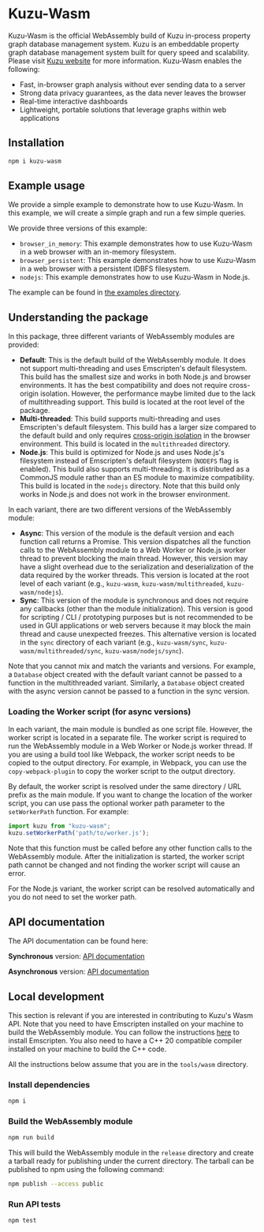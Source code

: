 # Kuzu-Wasm
Kuzu-Wasm is the official WebAssembly build of Kuzu in-process property graph database management system. 
Kuzu is an embeddable property graph database management system built for query speed and scalability. 
Please visit [Kuzu website](https://kuzudb.com) for more information. Kuzu-Wasm enables the following:

- Fast, in-browser graph analysis without ever sending data to a server
- Strong data privacy guarantees, as the data never leaves the browser
- Real-time interactive dashboards
- Lightweight, portable solutions that leverage graphs within web applications

## Installation

```bash
npm i kuzu-wasm
```

## Example usage

We provide a simple example to demonstrate how to use Kuzu-Wasm. In this example, we will create a simple graph and run a few simple queries.

We provide three versions of this example: 
- `browser_in_memory`: This example demonstrates how to use Kuzu-Wasm in a web browser with an in-memory filesystem.
- `browser_persistent`: This example demonstrates how to use Kuzu-Wasm in a web browser with a persistent IDBFS filesystem.
- `nodejs`: This example demonstrates how to use Kuzu-Wasm in Node.js.

The example can be found in [the examples directory](https://github.com/kuzudb/kuzu/tree/master/tools/wasm/examples).

## Understanding the package

In this package, three different variants of WebAssembly modules are provided:
- **Default**: This is the default build of the WebAssembly module. It does not support multi-threading and uses Emscripten's default filesystem. This build has the smallest size and works in both Node.js and browser environments. It has the best compatibility and does not require cross-origin isolation. However, the performance maybe limited due to the lack of multithreading support. This build is located at the root level of the package.
- **Multi-threaded**: This build supports multi-threading and uses Emscripten's default filesystem. This build has a larger size compared to the default build and only requires [cross-origin isolation](https://web.dev/articles/cross-origin-isolation-guide) in the browser environment. This build is located in the `multithreaded` directory.
- **Node.js**: This build is optimized for Node.js and uses Node.js's filesystem instead of Emscripten's default filesystem (`NODEFS` flag is enabled). This build also supports multi-threading. It is distributed as a CommonJS module rather than an ES module to maximize compatibility. This build is located in the `nodejs` directory. Note that this build only works in Node.js and does not work in the browser environment.

In each variant, there are two different versions of the WebAssembly module:
- **Async**: This version of the module is the default version and each function call returns a Promise. This version dispatches all the function calls to the WebAssembly module to a Web Worker or Node.js worker thread to prevent blocking the main thread. However, this version may have a slight overhead due to the serialization and deserialization of the data required by the worker threads. This version is located at the root level of each variant (e.g., `kuzu-wasm`, `kuzu-wasm/multithreaded`, `kuzu-wasm/nodejs`).
- **Sync**: This version of the module is synchronous and does not require any callbacks (other than the module initialization). This version is good for scripting / CLI / prototyping purposes but is not recommended to be used in GUI applications or web servers because it may block the main thread and cause unexpected freezes. This alternative version is located in the `sync` directory of each variant (e.g., `kuzu-wasm/sync`, `kuzu-wasm/multithreaded/sync`, `kuzu-wasm/nodejs/sync`).

Note that you cannot mix and match the variants and versions. For example, a `Database` object created with the default variant cannot be passed to a function in the multithreaded variant. Similarly, a `Database` object created with the async version cannot be passed to a function in the sync version.

### Loading the Worker script (for async versions)
In each variant, the main module is bundled as one script file. However, the worker script is located in a separate file. The worker script is required to run the WebAssembly module in a Web Worker or Node.js worker thread. If you are using a build tool like Webpack, the worker script needs to be copied to the output directory. For example, in Webpack, you can use the `copy-webpack-plugin` to copy the worker script to the output directory. 

By default, the worker script is resolved under the same directory / URL prefix as the main module. If you want to change the location of the worker script, you can use pass the optional worker path parameter to the `setWorkerPath` function. For example:
```javascript
import kuzu from "kuzu-wasm";
kuzu.setWorkerPath('path/to/worker.js');
```

Note that this function must be called before any other function calls to the WebAssembly module. After the initialization is started, the worker script path cannot be changed and not finding the worker script will cause an error.

For the Node.js variant, the worker script can be resolved automatically and you do not need to set the worker path.

## API documentation
The API documentation can be found here:

**Synchronous** version: [API documentation](https://kuzudb.com/api-docs/wasm/sync/)

**Asynchronous** version: [API documentation](https://kuzudb.com/api-docs/wasm/async/)

## Local development

This section is relevant if you are interested in contributing to Kuzu's Wasm API. Note that you need to have Emscripten installed on your machine to build the WebAssembly module. You can follow the instructions [here](https://emscripten.org/docs/getting_started/downloads.html) to install Emscripten. You also need to have a C++ 20 compatible compiler installed on your machine to build the C++ code.

All the instructions below assume that you are in the `tools/wasm` directory.

### Install dependencies

```bash
npm i
```

### Build the WebAssembly module

```bash
npm run build
```

This will build the WebAssembly module in the `release` directory and create a tarball ready for publishing under the current directory. The tarball can be published to npm using the following command:

```bash
npm publish --access public
```

### Run API tests

```bash
npm test
```
